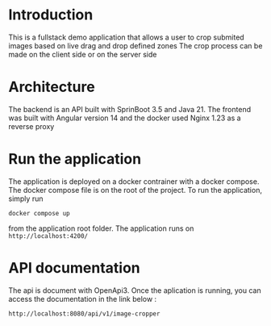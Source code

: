 # Introduction

This is a fullstack demo application that allows a user to crop submited images based on live drag and drop defined zones
The crop process can be made on the client side or on the server side

# Architecture

The backend is an API built with SprinBoot 3.5 and Java 21. The frontend was built with Angular version 14 and the docker used Nginx 1.23 as a reverse proxy 


# Run the application

The application is deployed on a docker contrainer with a docker compose. The docker compose file is on the root of the project. To run the application, simply run

```shell
docker compose up
```

from the application root folder. The application runs on `http://localhost:4200/`


# API documentation

The api is document with OpenApi3. Once the aplication is running, you can access the documentation in the link below : 

```shell
http://localhost:8080/api/v1/image-cropper
```